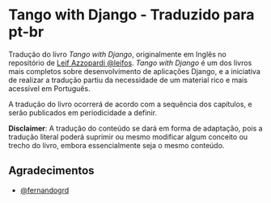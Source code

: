 # Tango with Django - Traduzido para pt-br

Tradução do livro *Tango with Django*, originalmente em Inglês no repositório de [Leif Azzopardi @leifos](https://github.com/leifos/tango_with_django_book).
*Tango with Django* é um dos livros mais completos sobre desenvolvimento de aplicações Django, e a iniciativa de realizar a tradução partiu da necessidade de um material rico e mais acessível em Português.

A tradução do livro ocorrerá de acordo com a sequência dos capítulos, e serão publicados em periodicidade a definir.

**Disclaimer**: A tradução do conteúdo se dará em forma de adaptação, pois a tradução literal poderá suprimir ou mesmo modificar algum conceito ou trecho do livro, embora essencialmente seja o mesmo conteúdo.

## Agradecimentos
- [@fernandogrd](http://www.twitter.com/fernandogrd)